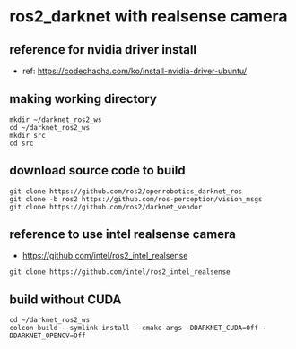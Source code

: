 # ros2_darknet with realsense camera

## reference for nvidia driver install
- ref: https://codechacha.com/ko/install-nvidia-driver-ubuntu/

## making working directory
```
mkdir ~/darknet_ros2_ws
cd ~/darknet_ros2_ws
mkdir src
cd src
```
## download source code to build
```
git clone https://github.com/ros2/openrobotics_darknet_ros
git clone -b ros2 https://github.com/ros-perception/vision_msgs
git clone https://github.com/ros2/darknet_vendor
```
## reference to use intel realsense camera  
- https://github.com/intel/ros2_intel_realsense
```
git clone https://github.com/intel/ros2_intel_realsense
```
## build without CUDA
```
cd ~/darknet_ros2_ws
colcon build --symlink-install --cmake-args -DDARKNET_CUDA=Off -DDARKNET_OPENCV=Off
```
